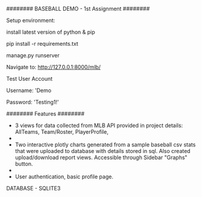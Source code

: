 ########
BASEBALL DEMO - 1st Assignment
########

Setup environment:

install latest version of python & pip 

pip install -r requirements.txt

manage.py runserver

Navigate to: http://127.0.0.1:8000/mlb/


Test User Account

Username: 'Demo

Password: 'Testing1!'

########
Features
########

- 3 views for data collected from MLB API provided in project details: AllTeams, Team/Roster, PlayerProfile,
- 
- Two interactive plotly charts generated from a sample baseball csv stats that were uploaded to database with details stored in sql. Also created upload/download report views. Accessible through Sidebar "Graphs" button.
- 
- User authentication, basic profile page.

DATABASE - SQLITE3
